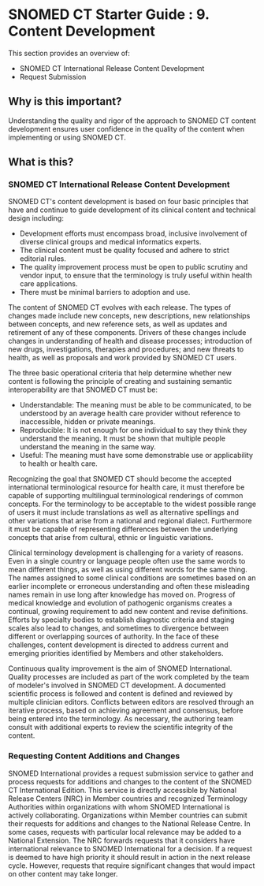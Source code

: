 # SNOMED CT Starter Guide : 9. Content Development

This section provides an overview of:

  * SNOMED CT International Release Content Development
  * Request Submission

## Why is this important?

Understanding the quality and rigor of the approach to SNOMED CT content development ensures user confidence in the quality of the content when implementing or using SNOMED CT.

## What is this?

### SNOMED CT International Release Content Development

SNOMED CT's content development is based on four basic principles that have and continue to guide development of its clinical content and technical design including:

  * Development efforts must encompass broad, inclusive involvement of diverse clinical groups and medical informatics experts.
  * The clinical content must be quality focused and adhere to strict editorial rules.
  * The quality improvement process must be open to public scrutiny and vendor input, to ensure that the terminology is truly useful within health care applications.
  * There must be minimal barriers to adoption and use.

The content of SNOMED CT evolves with each release. The types of changes made include new concepts, new descriptions, new relationships between concepts, and new reference sets, as well as updates and retirement of any of these components. Drivers of these changes include changes in understanding of health and disease processes; introduction of new drugs, investigations, therapies and procedures; and new threats to health, as well as proposals and work provided by SNOMED CT users.

The three basic operational criteria that help determine whether new content is following the principle of creating and sustaining semantic interoperability are that SNOMED CT must be:

  * Understandable: The meaning must be able to be communicated, to be understood by an average health care provider without reference to inaccessible, hidden or private meanings.
  * Reproducible: It is not enough for one individual to say they think they understand the meaning. It must be shown that multiple people understand the meaning in the same way.
  * Useful: The meaning must have some demonstrable use or applicability to health or health care.

Recognizing the goal that SNOMED CT should become the accepted international terminological resource for health care, it must therefore be capable of supporting multilingual terminological renderings of common concepts. For the terminology to be acceptable to the widest possible range of users it must include translations as well as alternative spellings and other variations that arise from a national and regional dialect. Furthermore it must be capable of representing differences between the underlying concepts that arise from cultural, ethnic or linguistic variations.

Clinical terminology development is challenging for a variety of reasons. Even in a single country or language people often use the same words to mean different things, as well as using different words for the same thing. The names assigned to some clinical conditions are sometimes based on an earlier incomplete or erroneous understanding and often these misleading names remain in use long after knowledge has moved on. Progress of medical knowledge and evolution of pathogenic organisms creates a continual, growing requirement to add new content and revise definitions. Efforts by specialty bodies to establish diagnostic criteria and staging scales also lead to changes, and sometimes to divergence between different or overlapping sources of authority. In the face of these challenges, content development is directed to address current and emerging priorities identified by Members and other stakeholders.

Continuous quality improvement is the aim of SNOMED International. Quality processes are included as part of the work completed by the team of modeler's involved in SNOMED CT development. A documented scientific process is followed and content is defined and reviewed by multiple clinician editors. Conflicts between editors are resolved through an iterative process, based on achieving agreement and consensus, before being entered into the terminology. As necessary, the authoring team consult with additional experts to review the scientific integrity of the content.

### Requesting Content Additions and Changes

SNOMED International provides a request submission service to gather and process requests for additions and changes to the content of the SNOMED CT International Edition. This service is directly accessible by National Release Centers (NRC) in Member countries and recognized Terminology Authorities within organizations with whom SNOMED International is actively collaborating. Organizations within Member countries can submit their requests for additions and changes to the National Release Centre. In some cases, requests with particular local relevance may be added to a National Extension. The NRC forwards requests that it considers have international relevance to SNOMED International for a decision. If a request is deemed to have high priority it should result in action in the next release cycle. However, requests that require significant changes that would impact on other content may take longer.
